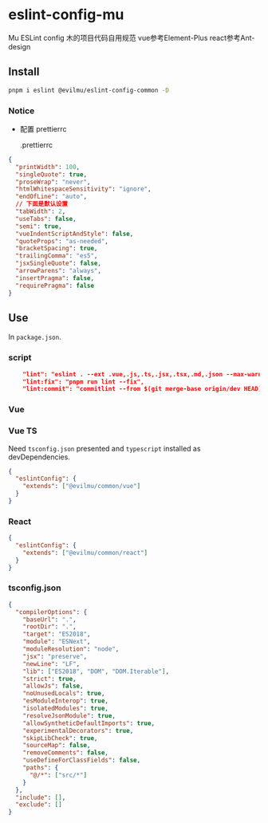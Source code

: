 # eslint-config-mu

Mu ESLint config
木的项目代码自用规范
vue参考Element-Plus
react参考Ant-design

## Install


```bash
pnpm i eslint @evilmu/eslint-config-common -D
```

### Notice



- 配置 prettierrc

  .prettierrc

```json
{
  "printWidth": 100,
  "singleQuote": true,
  "proseWrap": "never",
  "htmlWhitespaceSensitivity": "ignore",
  "endOfLine": "auto",
  // 下面是默认设置
  "tabWidth": 2,
  "useTabs": false,
  "semi": true,
  "vueIndentScriptAndStyle": false,
  "quoteProps": "as-needed",
  "bracketSpacing": true,
  "trailingComma": "es5",
  "jsxSingleQuote": false,
  "arrowParens": "always",
  "insertPragma": false,
  "requirePragma": false
}
```

## Use

In `package.json`.

### script


```json
    "lint": "eslint . --ext .vue,.js,.ts,.jsx,.tsx,.md,.json --max-warnings 0 --cache",
    "lint:fix": "pnpm run lint --fix",
    "lint:commit": "commitlint --from $(git merge-base origin/dev HEAD) --to HEAD > ./commit-lint.txt",
```

### Vue

### Vue TS

Need `tsconfig.json` presented and `typescript` installed as devDependencies.


```json
{
  "eslintConfig": {
    "extends": ["@evilmu/common/vue"]
  }
}
```
### React

```json
{
  "eslintConfig": {
    "extends": ["@evilmu/common/react"]
  }
}
```

### tsconfig.json

```json
{
  "compilerOptions": {
    "baseUrl": ".",
    "rootDir": ".",
    "target": "ES2018",
    "module": "ESNext",
    "moduleResolution": "node",
    "jsx": "preserve",
    "newLine": "LF",
    "lib": ["ES2018", "DOM", "DOM.Iterable"],
    "strict": true,
    "allowJs": false,
    "noUnusedLocals": true,
    "esModuleInterop": true,
    "isolatedModules": true,
    "resolveJsonModule": true,
    "allowSyntheticDefaultImports": true,
    "experimentalDecorators": true,
    "skipLibCheck": true,
    "sourceMap": false,
    "removeComments": false,
    "useDefineForClassFields": false,
    "paths": {
      "@/*": ["src/*"]
    }
  },
  "include": [],
  "exclude": []
}
```
